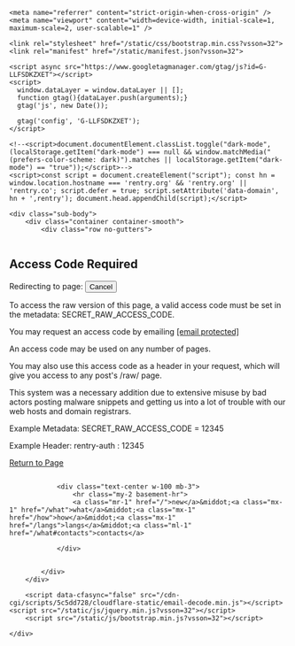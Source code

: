 <!DOCTYPE html>

<html>


<head>
    <meta charset="utf-8">
    
<title>What</title>
<link rel="canonical" href="https://rentry.co/what" />

    
<meta name="description" content="Rentry.co is a markdown paste service with preview, custom urls and editing. Fast, simple and free.">
<meta name="keywords" content="paste, markdown, publishing, markdown paste service, markdown from command line">

<meta name="twitter:card" content="summary" />
<meta name="twitter:description" content="Markdown paste service with preview, custom urls and editing." />
<meta name="twitter:title" content="Rentry.co - Markdown Paste Service" />
<meta name="twitter:site" content="@rentry_co" />
<meta name="twitter:image" content="https://rentry.co/static/icons/512.png" />

<meta property="og:url" content="https://rentry.co/" />
<meta property="og:title" content="Rentry.co - Markdown Paste Service" />
<meta property="og:description" content="Markdown paste service with preview, custom urls and editing." />
<meta property="og:image" content="https://rentry.co/static/icons/512.png" />
<meta property="og:type" content="website" />

    <meta name="referrer" content="strict-origin-when-cross-origin" />
    <meta name="viewport" content="width=device-width, initial-scale=1, maximum-scale=2, user-scalable=1" />

    <link rel="stylesheet" href="/static/css/bootstrap.min.css?vsson=32">
    <link rel="manifest" href="/static/manifest.json?vsson=32">

    <script async src="https://www.googletagmanager.com/gtag/js?id=G-LLFSDKZXET"></script>
    <script>
      window.dataLayer = window.dataLayer || [];
      function gtag(){dataLayer.push(arguments);}
      gtag('js', new Date());

      gtag('config', 'G-LLFSDKZXET');
    </script>

    <!--<script>document.documentElement.classList.toggle("dark-mode", (localStorage.getItem("dark-mode") === null && window.matchMedia("(prefers-color-scheme: dark)").matches || localStorage.getItem("dark-mode") == "true"));</script>-->
    <script>const script = document.createElement("script"); const hn = window.location.hostname === 'rentry.org' && 'rentry.org' || 'rentry.co'; script.defer = true; script.setAttribute('data-domain', hn + ',rentry'); document.head.appendChild(script);</script>

    
    
</head>

<body class="m-0 p-0 body">
    <div>


    <div class="sub-body">
        <div class="container container-smooth">
            <div class="row no-gutters">
                
<div class="col-12">
    <div class="row no-gutters">
        <div class="long-words entry-text my-2 px-2 px-sm-4 w-100" style="overflow-y: auto; padding-top: 0.1px; padding-bottom: 0.1px">
            <article>
                <div class="raw-page">
                    <h2 class="h5" id="wat">Access Code Required</h2>
                    <p class="redirect"><span class="intro">Redirecting to page: </span> <span class="time"></span> <button type="button">Cancel</button></p>
                    <p>To access the raw version of this page, a valid access code must be set in the metadata: SECRET_RAW_ACCESS_CODE.</p>
                    <p>You may request an access code by emailing <a href="/cdn-cgi/l/email-protection" class="__cf_email__" data-cfemail="0a797f7a7a65787e4a786f647e7873246965">[email&#160;protected]</a></p>
                    <p>An access code may be used on any number of pages.</p>
                    <p>You may also use this access code as a header in your request, which will give you access to any post's /raw/ page.</p>
                    <p>This system was a necessary addition due to extensive misuse by bad actors posting malware snippets and getting us into a lot of trouble with our web hosts and domain registrars.</p>
                    <p>Example Metadata: SECRET_RAW_ACCESS_CODE = 12345</p>
                    <p>Example Header: rentry-auth : 12345</p>
                    <p><a class="return-url" href="/freemediafuckyeah">Return to Page</a></p>
                </div>
            </article>
        </div>
    </div>
</div>

                
                <div class="text-center w-100 mb-3">
                    <hr class="my-2 basement-hr">
                    <a class="mr-1" href="/">new</a>&middot;<a class="mx-1" href="/what">what</a>&middot;<a class="mx-1" href="/how">how</a>&middot;<a class="mx-1" href="/langs">langs</a>&middot;<a class="ml-1" href="/what#contacts">contacts</a>
<div class="position-relative"><span style="right: 0; bottom: -9px; background:transparent!important" class="position-absolute btn squared mr-2 mr-sm-0" id="darkModeBtn" title="Dark/light mode"></span></div>

                </div>
                
                
            </div>
        </div>

        <script data-cfasync="false" src="/cdn-cgi/scripts/5c5dd728/cloudflare-static/email-decode.min.js"></script><script src="/static/js/jquery.min.js?vsson=32"></script>
        <script src="/static/js/bootstrap.min.js?vsson=32"></script>
        
    </div>
</div>
</body>

</html>
